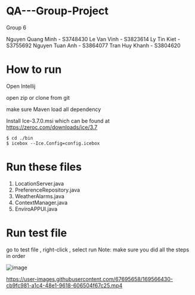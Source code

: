# QA---Group-Project

Group 6

Nguyen Quang Minh - S3748430
Le Van Vinh - S3823614
Ly Tin Kiet - S3755692
Nguyen Tuan Anh - S3864077
Tran Huy Khanh - S3804620 


# How to run

Open Intellij

open zip or clone from git

make sure Maven load all dependency

Install Ice-3.7.0.msi which can be found at https://zeroc.com/downloads/ice/3.7 

```
$ cd ./bin
$ icebox --Ice.Config=config.icebox
```
# Run these files
1. LocationServer.java 
2. PreferenceRepository.java 
3. WeatherAlarms.java 
4. ContextManager.java 
5. EnviroAPPUI.java

# Run test file
go to test file , right-click , select run 
Note: make sure you did all the steps in order 


![image](https://user-images.githubusercontent.com/67695658/169563360-cc527aff-8c0b-438c-a478-8aa879f6f7f7.png)


https://user-images.githubusercontent.com/67695658/169566430-cb9fc981-a1c4-48e1-9618-606504f67c25.mp4



